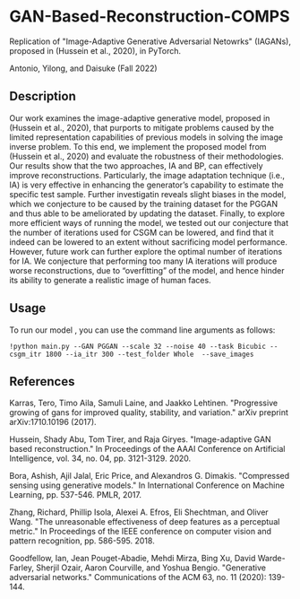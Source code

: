 # GAN-Based-Reconstruction-COMPS

Replication of "Image-Adaptive Generative Adversarial Netowrks" (IAGANs), proposed in (Hussein et al., 2020), in PyTorch. 

Antonio, Yilong, and Daisuke (Fall 2022)

## Description

Our work examines the image-adaptive generative model, proposed in (Hussein et al., 2020), that purports to mitigate problems caused by the limited representation capabilities of previous models in solving the image inverse problem. To this end, we implement the proposed model from (Hussein et al., 2020) and evaluate the robustness of their methodologies. Our results show that the two approaches, IA and BP, can effectively improve reconstructions. Particularly, the image adaptation technique (i.e., IA) is very effective in enhancing the generator’s capability to estimate the specific test sample. Further investigatin reveals slight biases in the model, which we conjecture to be caused by the training dataset for the PGGAN and thus able to be ameliorated by updating the dataset. Finally, to explore more efficient ways of running the model, we tested out our conjecture that the number of iterations used for CSGM can be lowered, and find that it indeed can be lowered to an extent without sacrificing model performance. However, future work can further explore the optimal number of iterations for IA. We conjecture that performing too many IA iterations will produce worse reconstructions, due to “overfitting” of the model, and hence hinder its ability to generate a realistic image of human faces.

## Usage
To run our model , you can use the command line arguments as follows:

``` !python main.py --GAN PGGAN --scale 32 --noise 40 --task Bicubic --csgm_itr 1800 --ia_itr 300 --test_folder Whole  --save_images ```

## References
Karras, Tero, Timo Aila, Samuli Laine, and Jaakko Lehtinen. "Progressive growing of gans for improved quality, stability, and variation." arXiv preprint arXiv:1710.10196 (2017).

Hussein, Shady Abu, Tom Tirer, and Raja Giryes. "Image-adaptive GAN based reconstruction." In Proceedings of the AAAI Conference on Artificial Intelligence, vol. 34, no. 04, pp. 3121-3129. 2020.

Bora, Ashish, Ajil Jalal, Eric Price, and Alexandros G. Dimakis. "Compressed sensing using generative models." In International Conference on Machine Learning, pp. 537-546. PMLR, 2017.

Zhang, Richard, Phillip Isola, Alexei A. Efros, Eli Shechtman, and Oliver Wang. "The unreasonable effectiveness of deep features as a perceptual metric." In Proceedings of the IEEE conference on computer vision and pattern recognition, pp. 586-595. 2018.

Goodfellow, Ian, Jean Pouget-Abadie, Mehdi Mirza, Bing Xu, David Warde-Farley, Sherjil Ozair, Aaron Courville, and Yoshua Bengio. "Generative adversarial networks." Communications of the ACM 63, no. 11 (2020): 139-144.
